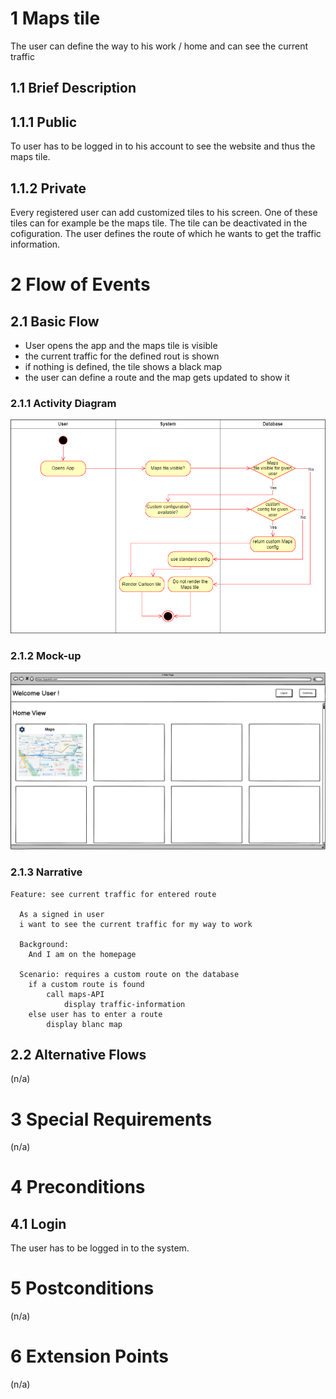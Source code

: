 # 1 Maps tile

The user can define the way to his work / home and can see the current traffic

## 1.1 Brief Description

## 1.1.1 Public

To user has to be logged in to his account to see the website and thus the maps tile.

## 1.1.2 Private

Every registered user can add customized tiles to his screen. One of these tiles can for example be the maps tile. 
The tile can be deactivated in the cofiguration. The user defines the route of which he wants to get the traffic information. 

# 2 Flow of Events

## 2.1 Basic Flow

- User opens the app and the maps tile is visible
- the current traffic for the defined rout is shown
- if nothing is defined, the tile shows a black map
- the user can define a route and the map gets updated to show it


### 2.1.1 Activity Diagram

![Organization Application Activity Diagram](../activityDiagram/Activity%20diagram%20Maps.drawio.png)

### 2.1.2 Mock-up

![Mockup See Weather](https://github.com/papatohu/docs/blob/main/mockups/Maps_tile.png)

<!--
![Create Operation Form Wireframe](../Pictures/Wireframes/CreateOperation.png)
-->

### 2.1.3 Narrative

```gherkin
Feature: see current traffic for entered route

  As a signed in user
  i want to see the current traffic for my way to work

  Background:
    And I am on the homepage

  Scenario: requires a custom route on the database
    if a custom route is found
        call maps-API
            display traffic-information
    else user has to enter a route
        display blanc map
```

## 2.2 Alternative Flows

(n/a)

# 3 Special Requirements

(n/a)

# 4 Preconditions

## 4.1 Login

The user has to be logged in to the system.

# 5 Postconditions

(n/a)

# 6 Extension Points

(n/a)
